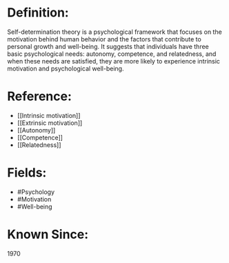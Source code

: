 

# Definition:
Self-determination theory is a psychological framework that focuses on the motivation behind human behavior and the factors that contribute to personal growth and well-being. It suggests that individuals have three basic psychological needs: autonomy, competence, and relatedness, and when these needs are satisfied, they are more likely to experience intrinsic motivation and psychological well-being.

# Reference:
- [[Intrinsic motivation]]
- [[Extrinsic motivation]]
- [[Autonomy]]
- [[Competence]]
- [[Relatedness]]

# Fields: 
- #Psychology
- #Motivation
- #Well-being

# Known Since:
1970

